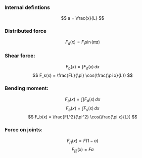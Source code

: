 ### Internal defintions
$$
a = \frac{x}{L}
$$

### Distributed force
$$
F_d(x) = F_i \sin(\pi a)
$$

### Shear force:
$$
F_b(x) = \int F_d(x)\, dx
$$
$$
F_s(x) = \frac{FL}{\pi} \cos(\frac{\pi x}{L})
$$

### Bending moment:
$$
F_b(x) = \int\int F_d(x)\, dx
$$
$$
F_b(x) = \int F_s(x)\, dx
$$
$$
F_b(x) = \frac{FL^2}{\pi^2} \cos(\frac{\pi x}{L})
$$

### Force on joints:
$$
F_{j1}(x) = F(1-a)
$$
$$
F_{j2}(x) = Fa
$$